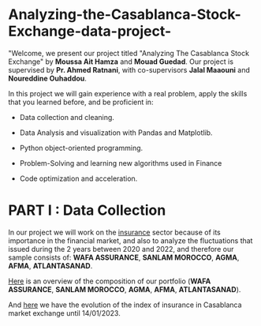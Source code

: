 # Analyzing-the-Casablanca-Stock-Exchange-data-project-


"Welcome,  we present our project titled "Analyzing The Casablanca Stock Exchange" 
by **Moussa Ait Hamza** and **Mouad Guedad**. Our project is supervised by **Pr. Ahmed Ratnani**, 
with co-supervisors **Jalal Maaouni** and **Noureddine Ouhaddou**. 


In this project we will gain experience with a real problem, apply the skills that you learned before, and be
proficient in:

- Data collection and cleaning.


- Data Analysis and visualization with Pandas and Matplotlib.


- Python object-oriented programming.


- Problem-Solving and learning new algorithms used in Finance


- Code optimization and acceleration.

# PART I : Data Collection 

In our project we will work on the [insurance](https://www.casablanca-bourse.com/bourseweb/indice-composition.aspx?codeIndice=ASSUR&Cat=22&IdLink=304) 
 sector because of its importance in the financial market,
and also to analyze the fluctuations that issued during the 2 years between 2020 and 2022, 
and therefore our sample consists of: **WAFA ASSURANCE**, **SANLAM MOROCCO**,  **AGMA**,  **AFMA**,  **ATLANTASANAD**. 

[Here](https://www.casablanca-bourse.com/bourseweb/indice-composition.aspx?codeIndice=ASSUR&Cat=22&IdLink=304) is an overview of the composition of our portfolio (**WAFA ASSURANCE**, **SANLAM MOROCCO**,  **AGMA**,  **AFMA**,  **ATLANTASANAD**).

And [here](https://www.casablanca-bourse.com/bourseweb/indice-composition.aspx?codeIndice=ASSUR&Cat=22&IdLink=304) we have the evolution of the index of insurance in Casablanca market exchange until 14/01/2023.


